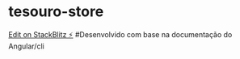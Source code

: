 # tesouro-store

[Edit on StackBlitz ⚡️](https://stackblitz.com/edit/tesouro-store)
#Desenvolvido com base na documentação do Angular/cli
